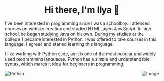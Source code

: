 <h1 align="center">Hi there, I'm Ilya 👋</h1>
<!--
<h3 align="center">Computer science student, IT news writer from Russia 🇷🇺</h3>
-->
I've been interested in programming since I was a schoolboy. I attended courses on website creation and studied HTML, used JavaScript. In high school, he began studying Java on his own. During my studies at the college, I became interested in Python. I was offered to take courses in this language. I agreed and started learning this language.

I like working with Python code, as it is one of the most popular and widely used programming languages. Python has a simple and understandable syntax, which makes it ideal for beginners in programming.

<img style="float: right;" src="https://i.imgur.com/fayyeqx.png" alt="Image">

![Python](https://img.shields.io/badge/python-3670A0?style=for-the-badge&logo=python&logoColor=ffdd54)


<!--
**IlyaVasilevsky47/IlyaVasilevsky47** is a ✨ _special_ ✨ repository because its `README.md` (this file) appears on your GitHub profile.

Here are some ideas to get you started:

- 🔭 I’m currently working on ...
- 🌱 I’m currently learning ...
- 👯 I’m looking to collaborate on ...
- 🤔 I’m looking for help with ...
- 💬 Ask me about ...
- 📫 How to reach me: ...
- 😄 Pronouns: ...
- ⚡ Fun fact: ...
-->
